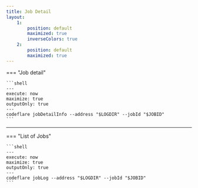 ```yaml
---
title: Job Detail
layout:
    1:
        position: default
        maximized: true
        inverseColors: true
    2:
        position: default
        maximized: true
---
```


=== "Job detail"

    ```shell
    ---
    execute: now
    maximize: true
    outputOnly: true
    ---
    codeflare jobDetailInfo --address "$LOGDIR" --jobId "$JOBID"
    ```
---
=== "List of Jobs"

    ```shell
    ---
    execute: now
    maximize: true
    outputOnly: true
    ---
    codeflare jobLog --address "$LOGDIR" --jobId "$JOBID"
    ```